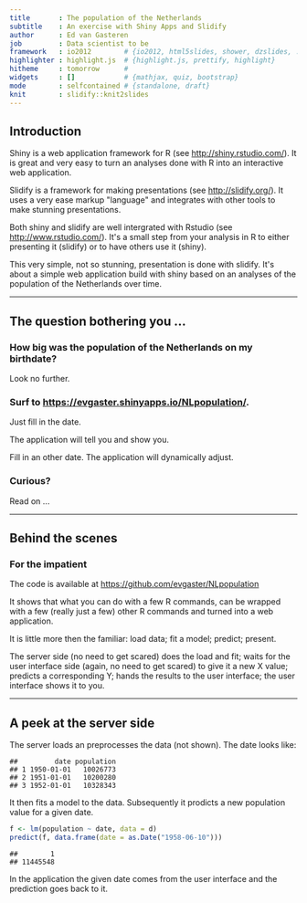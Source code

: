 ```yaml
---
title       : The population of the Netherlands
subtitle    : An exercise with Shiny Apps and Slidify
author      : Ed van Gasteren
job         : Data scientist to be
framework   : io2012        # {io2012, html5slides, shower, dzslides, ...}
highlighter : highlight.js  # {highlight.js, prettify, highlight}
hitheme     : tomorrow      # 
widgets     : []            # {mathjax, quiz, bootstrap}
mode        : selfcontained # {standalone, draft}
knit        : slidify::knit2slides
---
```


## Introduction

Shiny is a web application framework for R (see http://shiny.rstudio.com/). It is great and very easy to turn an analyses done with R into an interactive web application.

Slidify is a framework for making presentations (see http://slidify.org/). It uses a very ease markup "language" and integrates with other tools to make stunning presentations.

Both shiny and slidify are well intergrated with Rstudio (see http://www.rstudio.com/). It's a small step from your analysis in R to either presenting it (slidify) or to have others use it (shiny).

This very simple, not so stunning, presentation is done with slidify. It's about a simple web application build with shiny based on an analyses of the population of the Netherlands over time.

---

## The question bothering you ...

### How big was the population of the Netherlands on my birthdate?

Look no further.

### Surf to https://evgaster.shinyapps.io/NLpopulation/.

Just fill in the date.

The application will tell you and show you.

Fill in an other date. The application will dynamically adjust.

### Curious?

Read on ...

---

## Behind the scenes

### For the impatient
The code is available at https://github.com/evgaster/NLpopulation

It shows that what you can do with a few R commands, can be wrapped with a few (really just a few) other R commands and turned into a web application.

It is little more then the familiar: load data; fit a model; predict; present. 

The server side (no need to get scared) does the load and fit; waits for the user interface side (again, no need to get scared) to give it a new X value; predicts a corresponding Y; hands the results to the user interface; the user interface shows it to you.

---

## A peek at the server side

The server loads an preprocesses the data (not shown). The date looks like:

```
##         date population
## 1 1950-01-01   10026773
## 2 1951-01-01   10200280
## 3 1952-01-01   10328343
```

It then fits a model to the data. Subsequently it prodicts a new population value for a given date.

```r
f <- lm(population ~ date, data = d)
predict(f, data.frame(date = as.Date("1958-06-10")))
```

```
##        1 
## 11445548
```

In the application the given date comes from the user interface and the prediction goes back to it.
